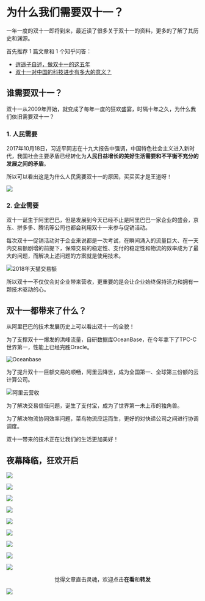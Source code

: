 # 为什么我们需要双十一？

一年一度的双十一即将到来，最近读了很多关于双十一的资料，更多的了解了其历史和渊源。

首先推荐 1 篇文章和 1 个知乎问答：

- [逍遥子自述，做双十一的这五年](http://tech.sina.com.cn/i/2013-11-04/16398882056.shtml "逍遥子自述，做双十一的这五年")
- [双十一对中国的科技进步有多大的意义？](https://www.zhihu.com/question/354494442/answer/885896947 "双十一对中国的科技进步有多大的意义？")
## 谁需要双十一？

双十一从2009年开始，就变成了每年一度的狂欢盛宴，时隔十年之久，为什么我们依旧需要双十一？

### 1. 人民需要

2017年10月18日，习近平同志在十九大报告中强调，中国特色社会主义进入新时代，我国社会主要矛盾已经转化为**人民日益增长的美好生活需要和不平衡不充分的发展之间的矛盾**。

所以可以看出这是为什么人民需要双十一的原因，买买买才是王道呀！

![](https://qiniu.mdnice.com/eb281ea40c875ab49b524e00032fc2b7.png)



### 2. 企业需要

双十一诞生于阿里巴巴，但是发展到今天已经不止是阿里巴巴一家企业的盛会，京东、拼多多、腾讯等公司也都会利用双十一来参与促销活动。

每次双十一促销活动对于企业来说都是一次考试，在瞬间涌入的流量巨大、在一天内交易额剧增的前提下，保障交易的稳定性、支付的稳定性和物流的效率成为了最大的问题，而解决上述问题的方案就是使用技术。

![2018年天猫交易额](https://qiniu.mdnice.com/849807a39aeb7a595a147897a77ef616.jpeg)


所以双十一不仅仅会对企业带来营收，更重要的是会让企业始终保持活力和拥有一颗技术驱动的心。

## 双十一都带来了什么？

从阿里巴巴的技术发展历史上可以看出双十一的全貌！

为了支撑双十一爆发的洪峰流量，自研数据库OceanBase，在今年拿下了TPC-C世界第一，性能上已经完胜Oracle。

![Oceanbase](https://qiniu.mdnice.com/311695bdb4a6cbbce80f6365e5cf95c2.jpeg)


为了提升双十一巨额交易的顺畅，阿里云降世，成为全国第一、全球第三份额的云计算公司。

![阿里云营收](https://qiniu.mdnice.com/c2411343d1a52269605aa85568577f0d.png)


为了解决交易信任问题，诞生了支付宝，成为了世界第一未上市的独角兽。

为了解决物流协同效率问题，菜鸟物流应运而生，更好的对快递公司之间进行协调调度。

双十一带来的技术正在让我们的生活更加美好！

## 夜幕降临，狂欢开启

![](https://qiniu.mdnice.com/6756101c3d30a26847682cf09e3bcb0e.jpeg)

![](https://qiniu.mdnice.com/02b4963b47f86b2bf3544c9e57715dfa.jpeg)

![](https://qiniu.mdnice.com/2cd00fb239448e127050d92338592b02.jpeg)

![](https://qiniu.mdnice.com/f9cf9c5b83b607e80acdcde678503a2f.jpeg)

![](https://qiniu.mdnice.com/3e3e8f662245ee77345428aeffa9f9af.jpeg)

![](https://qiniu.mdnice.com/e2ae82f0a9274fccd637db2bc845c928.jpeg)

![](https://qiniu.mdnice.com/d364d7257f4b7031bd0a3a8113d7ae48.jpeg)

![](https://qiniu.mdnice.com/e9b0520e1ea11227a168a427d5ef169a.jpeg)

![](https://qiniu.mdnice.com/c1e67172ee57cf3e3e0fbe2dcec21677.jpeg)

<span style="display:block;text-align:center;">觉得文章直击灵魂，欢迎点击<strong>在看</strong>和<strong>转发</strong></span>

![](https://i.loli.net/2019/05/20/5ce23b33cc01d73486.gif)
